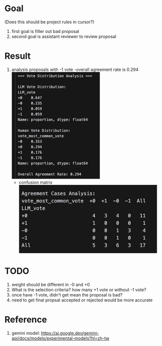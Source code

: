 # Goal
(Does this should be project rules in cursor?)
1. first goal is filter out bad proposal
2. second goal is assistant reviewer to review proposal

# Result
1. analysis proposals with -1 vote
    -overall agreement rate is 0.294
    ![alt text](image.png)
    - confusion matrix
    ![alt text](image-1.png)

# TODO
1. weight should be different in -0 and +0
2. What is the selection criteria? how many +1 vote or without -1 vote?
3. once have -1 vote, didn't get mean the proposal is bad?
4. need to get final propsal accepted or rejected would be more accurate


# Reference
1. gemini model: https://ai.google.dev/gemini-api/docs/models/experimental-models?hl=zh-tw
